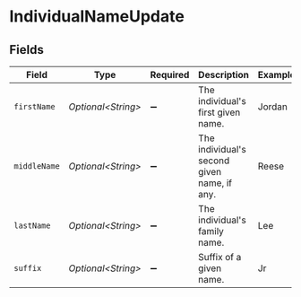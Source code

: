 # IndividualNameUpdate


## Fields

| Field                                       | Type                                        | Required                                    | Description                                 | Example                                     |
| ------------------------------------------- | ------------------------------------------- | ------------------------------------------- | ------------------------------------------- | ------------------------------------------- |
| `firstName`                                 | *Optional\<String>*                         | :heavy_minus_sign:                          | The individual's first given name.          | Jordan                                      |
| `middleName`                                | *Optional\<String>*                         | :heavy_minus_sign:                          | The individual's second given name, if any. | Reese                                       |
| `lastName`                                  | *Optional\<String>*                         | :heavy_minus_sign:                          | The individual's family name.               | Lee                                         |
| `suffix`                                    | *Optional\<String>*                         | :heavy_minus_sign:                          | Suffix of a given name.                     | Jr                                          |